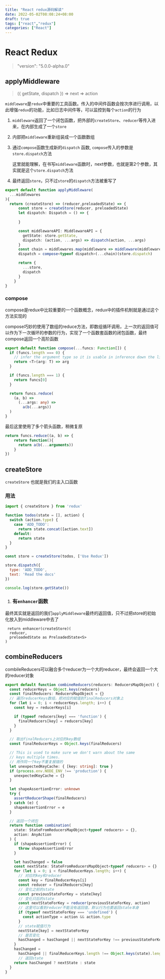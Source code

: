 ```yaml
---
title: "React redux源码解读"
date: 2022-05-02T08:08:24+08:00
draft: true
tags: ["react","redux"]
categories: ["React"]
---
```




# React Redux



>  "version": "5.0.0-alpha.0"





## applyMiddleware



>  ({ getState, dispatch }) => next => action

`middleware`是`redux`中重要的工具函数。传入的中间件函数会按次序进行调用，以此增强`redux`的功能，比如日志中间件等，可以监控到每个`action`的行为



1. `middleware`返回了一个闭包函数，把外部的`createStore`、`reducer`等传入进来，在内部生成了一个`store`

2. 内部把`middleware`重新组装成一个函数数组

3. 通过`compose`函数生成新的`dispatch` 函数, `compose`传入的参数是`store.dispatch`方法

   这里就能理解，在书写`middleware`函数时，next参数，也就是第2个参数，其实就是这个`store.dispatch`方法

4. 最终返回`store`，只不过`store`的`dispatch`方法被重写了



```typescript
export default function applyMiddleware(
  ...middlewares
){
  return (createStore) => (reducer,preloadedState) => {
      const store = createStore(reducer, preloadedState)
      let dispatch: Dispatch = () => {
        
      }

      const middlewareAPI: MiddlewareAPI = {
        getState: store.getState,
        dispatch: (action, ...args) => dispatch(action, ...args)
      }
      const chain = middlewares.map(middleware => middleware(middlewareAPI))
      dispatch = compose<typeof dispatch>(...chain)(store.dispatch)

      return {
        ...store,
        dispatch
      }
    }
}
```





### compose



compose是redux中比较重要的一个函数概念，redux中的插件机制就是通过这个方法实现的

compose巧妙的使用了数组的reduce方法，即数组循环调用，上一次的返回值可以作为下一次循环的参数的行为，实现了一个函数套函数的闭包函数，最终compose返回一个高阶函数



```typescript
export default function compose(...funcs: Function[]) {
  if (funcs.length === 0) {
    // infer the argument type so it is usable in inference down the line
    return <T>(arg: T) => arg
  }

  if (funcs.length === 1) {
    return funcs[0]
  }

  return funcs.reduce(
    (a, b) =>
      (...args: any) =>
        a(b(...args))
  )
}
```



最后这里使用了多个箭头函数，稍微复原

```javascript
return funcs.reduce((a, b) => {
    return function(){
      return a(b(...arguments))
    }
})
```



## createStore



`createStore` 也就是我们的主入口函数



### 用法

```javascript
import { createStore } from 'redux'

function todos(state = [], action) {
  switch (action.type) {
    case 'ADD_TODO':
      return state.concat([action.text])
    default:
      return state
  }
}

const store = createStore(todos, ['Use Redux'])

store.dispatch({
  type: 'ADD_TODO',
  text: 'Read the docs'
})

console.log(store.getState())
```





1. ### 有`enhancer`函数



最终其实就是返回的我们`applyMiddleware`最终的返回值，只不过把store的初始化放入到middleware中去了



```
 return enhancer(createStore)(
  reducer,
  preloadedState as PreloadedState<S>
) 
```









## combineReducers



combileReducers可以融合多个reducer为一个大的reducer，最终会返回一个大的reducer对象





```typescript
export default function combineReducers(reducers: ReducersMapObject) {
  const reducerKeys = Object.keys(reducers)
  const finalReducers: ReducersMapObject = {}
  // 遍历reducerKeys数组，把对应的赋值到finalReducers对象上
  for (let i = 0; i < reducerKeys.length; i++) {
    const key = reducerKeys[i]

    if (typeof reducers[key] === 'function') {
      finalReducers[key] = reducers[key]
    }
  }

  // 取出finalReducers上对应的key数组
  const finalReducerKeys = Object.keys(finalReducers)

  // This is used to make sure we don't warn about the same
  // keys multiple times.
  // 用作同一个key不重复报错的
  let unexpectedKeyCache: { [key: string]: true }
  if (process.env.NODE_ENV !== 'production') {
    unexpectedKeyCache = {}
  }

  let shapeAssertionError: unknown
  try {
    assertReducerShape(finalReducers)
  } catch (e) {
    shapeAssertionError = e
  }

  // 返回一个闭包
  return function combination(
    state: StateFromReducersMapObject<typeof reducers> = {},
    action: AnyAction
  ) {
    if (shapeAssertionError) {
      throw shapeAssertionError
    }

    let hasChanged = false
    const nextState: StateFromReducersMapObject<typeof reducers> = {}
    for (let i = 0; i < finalReducerKeys.length; i++) {
      // 对应的key和reducer
      const key = finalReducerKeys[i]
      const reducer = finalReducers[key]
      // 变化之前的state
      const previousStateForKey = state[key]
      // 变化只后的state
      const nextStateForKey = reducer(previousStateForKey, action)
      // 这里可以看到reducer不能没有返回值，默认行为也要返回state本身
      if (typeof nextStateForKey === 'undefined') {
        const actionType = action && action.type
      }
      // state赋值行为
      nextState[key] = nextStateForKey
      // 是否变化
      hasChanged = hasChanged || nextStateForKey !== previousStateForKey
    }
    hasChanged =
      hasChanged || finalReducerKeys.length !== Object.keys(state).length
      // 返回state
    return hasChanged ? nextState : state
  }
}
```

